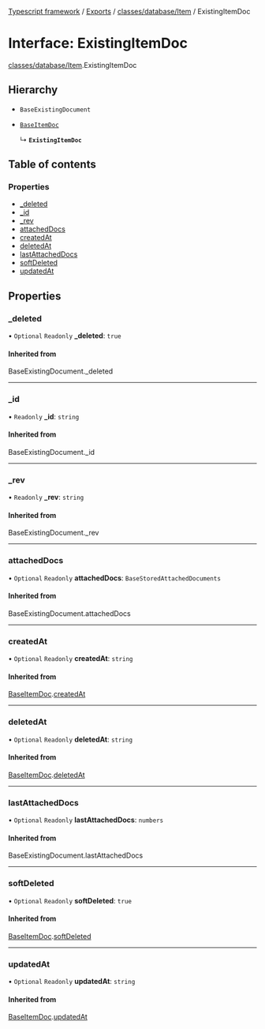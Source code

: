 [Typescript framework](../index.md) / [Exports](../modules.md) / [classes/database/Item](../modules/classes_database_Item.md) / ExistingItemDoc

# Interface: ExistingItemDoc

[classes/database/Item](../modules/classes_database_Item.md).ExistingItemDoc

## Hierarchy

- `BaseExistingDocument`

- [`BaseItemDoc`](classes_database_Item.BaseItemDoc.md)

  ↳ **`ExistingItemDoc`**

## Table of contents

### Properties

- [\_deleted](classes_database_Item.ExistingItemDoc.md#_deleted)
- [\_id](classes_database_Item.ExistingItemDoc.md#_id)
- [\_rev](classes_database_Item.ExistingItemDoc.md#_rev)
- [attachedDocs](classes_database_Item.ExistingItemDoc.md#attacheddocs)
- [createdAt](classes_database_Item.ExistingItemDoc.md#createdat)
- [deletedAt](classes_database_Item.ExistingItemDoc.md#deletedat)
- [lastAttachedDocs](classes_database_Item.ExistingItemDoc.md#lastattacheddocs)
- [softDeleted](classes_database_Item.ExistingItemDoc.md#softdeleted)
- [updatedAt](classes_database_Item.ExistingItemDoc.md#updatedat)

## Properties

### \_deleted

• `Optional` `Readonly` **\_deleted**: ``true``

#### Inherited from

BaseExistingDocument.\_deleted

___

### \_id

• `Readonly` **\_id**: `string`

#### Inherited from

BaseExistingDocument.\_id

___

### \_rev

• `Readonly` **\_rev**: `string`

#### Inherited from

BaseExistingDocument.\_rev

___

### attachedDocs

• `Optional` `Readonly` **attachedDocs**: `BaseStoredAttachedDocuments`

#### Inherited from

BaseExistingDocument.attachedDocs

___

### createdAt

• `Optional` `Readonly` **createdAt**: `string`

#### Inherited from

[BaseItemDoc](classes_database_Item.BaseItemDoc.md).[createdAt](classes_database_Item.BaseItemDoc.md#createdat)

___

### deletedAt

• `Optional` `Readonly` **deletedAt**: `string`

#### Inherited from

[BaseItemDoc](classes_database_Item.BaseItemDoc.md).[deletedAt](classes_database_Item.BaseItemDoc.md#deletedat)

___

### lastAttachedDocs

• `Optional` `Readonly` **lastAttachedDocs**: `numbers`

#### Inherited from

BaseExistingDocument.lastAttachedDocs

___

### softDeleted

• `Optional` `Readonly` **softDeleted**: ``true``

#### Inherited from

[BaseItemDoc](classes_database_Item.BaseItemDoc.md).[softDeleted](classes_database_Item.BaseItemDoc.md#softdeleted)

___

### updatedAt

• `Optional` `Readonly` **updatedAt**: `string`

#### Inherited from

[BaseItemDoc](classes_database_Item.BaseItemDoc.md).[updatedAt](classes_database_Item.BaseItemDoc.md#updatedat)
